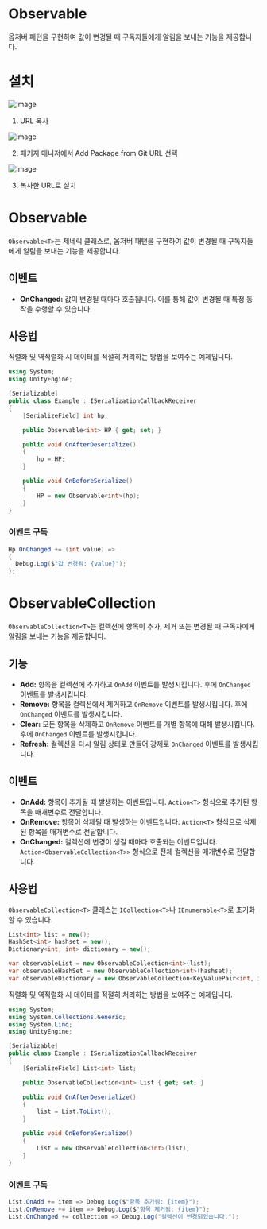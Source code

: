 # Observable

옵저버 패턴을 구현하여 값이 변경될 때 구독자들에게 알림을 보내는 기능을 제공합니다.

# 설치

![image](https://github.com/user-attachments/assets/174185db-6090-42e7-93b7-01b3f0701315)

1. URL 복사

![image](https://github.com/user-attachments/assets/f4060f1d-94aa-4a49-b001-e7a5e01316e1)

2. 패키지 매니저에서 Add Package from Git URL 선택

![image](https://github.com/user-attachments/assets/a4af4faf-2741-48ea-b525-29bc0a09688b)
   
3.  복사한 URL로 설치

# Observable<T>

`Observable<T>`는 제네릭 클래스로, 옵저버 패턴을 구현하여 값이 변경될 때 구독자들에게 알림을 보내는 기능을 제공합니다.

## 이벤트
- **OnChanged:** 값이 변경될 때마다 호출됩니다. 이를 통해 값이 변경될 때 특정 동작을 수행할 수 있습니다.

## 사용법

직렬화 및 역직렬화 시 데이터를 적절히 처리하는 방법을 보여주는 예제입니다.

```csharp
using System;
using UnityEngine;

[Serializable]
public class Example : ISerializationCallbackReceiver
{
	[SerializeField] int hp;

	public Observable<int> HP { get; set; }

	public void OnAfterDeserialize()
	{
		hp = HP;
	}

	public void OnBeforeSerialize()
	{
		HP = new Observable<int>(hp);
	}
}
```
### 이벤트 구독

```csharp
Hp.OnChanged += (int value) =>
{
  Debug.Log($"값 변경됨: {value}");
};
```

# ObservableCollection<T>

`ObservableCollection<T>`는 컬렉션에 항목이 추가, 제거 또는 변경될 때 구독자에게 알림을 보내는 기능을 제공합니다.

## 기능
- **Add:** 항목을 컬렉션에 추가하고 `OnAdd` 이벤트를 발생시킵니다. 후에 `OnChanged` 이벤트를 발생시킵니다.
- **Remove:** 항목을 컬렉션에서 제거하고 `OnRemove` 이벤트를 발생시킵니다. 후에 `OnChanged` 이벤트를 발생시킵니다.
- **Clear:** 모든 항목을 삭제하고 `OnRemove` 이벤트를 개별 항목에 대해 발생시킵니다. 후에 `OnChanged` 이벤트를 발생시킵니다.
- **Refresh:** 컬렉션을 다시 알림 상태로 만들어 강제로 `OnChanged` 이벤트를 발생시킵니다.

## 이벤트
- **OnAdd:** 항목이 추가될 때 발생하는 이벤트입니다. `Action<T>` 형식으로 추가된 항목을 매개변수로 전달합니다.
- **OnRemove:** 항목이 삭제될 때 발생하는 이벤트입니다. `Action<T>` 형식으로 삭제된 항목을 매개변수로 전달합니다.
- **OnChanged:** 컬렉션에 변경이 생길 때마다 호출되는 이벤트입니다. `Action<ObservableCollection<T>>` 형식으로 전체 컬렉션을 매개변수로 전달합니다.

## 사용법

`ObservableCollection<T>` 클래스는 `ICollection<T>`나 `IEnumerable<T>`로 초기화할 수 있습니다.

```csharp
List<int> list = new();
HashSet<int> hashset = new();
Dictionary<int, int> dictionary = new();

var observableList = new ObservableCollection<int>(list);
var observableHashSet = new ObservableCollection<int>(hashset);
var observableDictionary = new ObservableCollection<KeyValuePair<int, int>>(dictionary);
```

직렬화 및 역직렬화 시 데이터를 적절히 처리하는 방법을 보여주는 예제입니다.

```csharp
using System;
using System.Collections.Generic;
using System.Linq;
using UnityEngine;

[Serializable]
public class Example : ISerializationCallbackReceiver
{
	[SerializeField] List<int> list;

	public ObservableCollection<int> List { get; set; }

	public void OnAfterDeserialize()
	{
		list = List.ToList();
	}

	public void OnBeforeSerialize()
	{
		List = new ObservableCollection<int>(list);
	}
}
```

### 이벤트 구독
```csharp
List.OnAdd += item => Debug.Log($"항목 추가됨: {item}");
List.OnRemove += item => Debug.Log($"항목 제거됨: {item}");
List.OnChanged += collection => Debug.Log("컬렉션이 변경되었습니다.");
```
